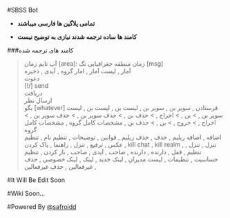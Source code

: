 #SBSS Bot

* **تمامی پلاگین ها فارسی میباشند**

* **کامند ها ساده ترجمه شدند نیازی به توضیح نیست**

###کامند های ترجمه شده
>  آپ تایم 
> زمان [area]: زمان منطقه جغرافیایی 
> تگ [msg]  
> آمار ,
> لیست آمار ,
> امار گروه   ,
> آیدی ,
>  ذخیره       
>  دعوت     
>  [!/] send    
> دریافت    
>  ارسال نظر  
> بگو [whatever] 
> فرستادن   ,
 >    سوپر بن    ,
 >   سوپر بن ,
 > لیست بن    ,
  >   لیست بن ,
   >  لیست سوپر بن ,
    > بن    ,
    > اخراج ,
    > حذف بن    ,
    > حذف سوپر بن    ,
    > حذف سوپر بن ,
    > اخراج    ,
    > خروج ,
    > بن ,
    > حذف بن ,
 > مشخصات کامل گروه ,
 > مشخصات کامل گروه  
 > اضافه ,
 >  اضافه ریلیم ,
 >  حذف ,
 >  حذف ریلیم ,
 >  قوانین ,
 >  توضیحات ,
 >  تنظیم نام    ,
  > تنظیم عکس ,
  > ترفیع    ,
  > تنزل  ,
  > راهنما ,
  > پاک کردن    ,
  > kill chat ,
  > kill realm ,
  > تنزل    ,
  > تنزل  ,
  > تنظیم      ,
  > قفل    ,
  > دارنده  ,
  > دارنده  ,
  > صاحب ,
  > آیدی    ,
  > صاحب   ,
  > باز کردن    ,
  > تنظیم حساسیت  ,
  > تنظیمات ,
  > لیست مدیران ,
  > لینک جدید ,
  > لینک ,
  > لینک خصوصی ,
  > حذف غیرفعالین ,
  > حذف غیرفعالین  ,

#It Will Be Edit Soon

#Wiki Soon...

#Powered By [@safroidd](telegram.me/safroidd)
